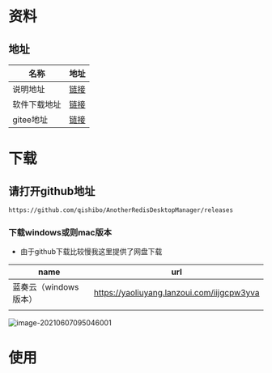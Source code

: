 # 资料

## 地址

| 名称         | 地址                                                         |
| ------------ | ------------------------------------------------------------ |
| 说明地址     | [链接](https://mp.weixin.qq.com/s/S05rgr5JPZSOWJmOvCIzfg)    |
| 软件下载地址 | [链接](https://github.com/qishibo/AnotherRedisDesktopManager/releases) |
| gitee地址    | [链接](https://gitee.com/qishibo/AnotherRedisDesktopManager) |

# 下载

## 请打开github地址

```bash
https://github.com/qishibo/AnotherRedisDesktopManager/releases
```

### 下载windows或则mac版本

- 由于github下载比较慢我这里提供了网盘下载

| name                  | url                                        |
| --------------------- | ------------------------------------------ |
| 蓝奏云（windows版本） | https://yaoliuyang.lanzoui.com/iijgcpw3yva |
|                       |                                            |

![image-20210607095046001](https://yaoliuyang-blog-images.oss-cn-beijing.aliyuncs.com/blogImages/image-20210607095046001.png)

# 使用

